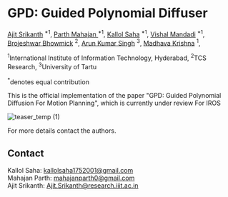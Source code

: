 # GPD: Guided Polynomial Diffuser

[Ajit Srikanth](https://twitter.com/ajitsrikanth) <sup>*1</sup>,
[Parth Mahajan ](https://www.linkedin.com/in/parth-mahajan-6118705b/) <sup>*1</sup>,
[Kallol Saha](https://www.linkedin.com/in/kallolsaha/) <sup>\*1</sup>,
[Vishal Mandadi](https://vishal-2000.github.io/) <sup>\*1</sup>,
[Brojeshwar Bhowmick](https://) <sup>2</sup>,
[Arun Kumar Singh](https://tuit.ut.ee/en/content/arun-kumar-singh) <sup>3</sup>,
[Madhava Krishna](https://www.iiit.ac.in/people/faculty/mkrishna/) <sup>1</sup>,

<sup>1</sup>International Institute of Information Technology, Hyderabad, <sup>2</sup>TCS Research, <sup>3</sup>University of Tartu

<sup>\*</sup>denotes equal contribution

This is the official implementation of the paper "GPD: Guided Polynomial Diffusion For Motion Planning", which is currently under review For IROS

![teaser_temp (1)](https://github.com/mahajanparth/GPT/Media/Teaser_temp.jpeg)

<!-- <video src="results/teaser_compressed.mp4"> # "https://ensemble-of-costs-diffusion.github.io/videos/teaser_compressed.mp4"> -->

For more details contact the authors.



## Contact

Kallol Saha: kallolsaha1752001@gmail.com <br>
Mahajan Parth: mahajanparth0@gmail.com <br>
Ajit Srikanth: Ajit.Srikanth@research.iiit.ac.in <br>
